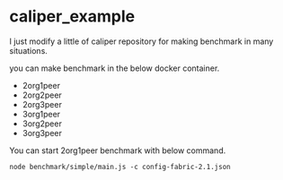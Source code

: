 # caliper_example
I just modify a little of caliper repository for making benchmark in many situations.

you can make benchmark in the below docker container.

* 2org1peer
* 2org2peer
* 2org3peer
* 3org1peer
* 3org2peer
* 3org3peer

You can start 2org1peer benchmark with below command.

```ruby:caliper/
node benchmark/simple/main.js -c config-fabric-2.1.json
```

